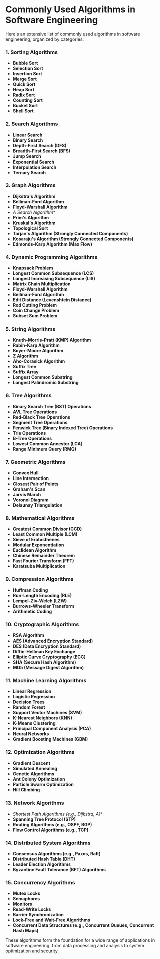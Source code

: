 # Commonly Used Algorithms in Software Engineering

Here's an extensive list of commonly used algorithms in software engineering, organized by categories:

### 1. **Sorting Algorithms**
- **Bubble Sort**
- **Selection Sort**
- **Insertion Sort**
- **Merge Sort**
- **Quick Sort**
- **Heap Sort**
- **Radix Sort**
- **Counting Sort**
- **Bucket Sort**
- **Shell Sort**

### 2. **Search Algorithms**
- **Linear Search**
- **Binary Search**
- **Depth-First Search (DFS)**
- **Breadth-First Search (BFS)**
- **Jump Search**
- **Exponential Search**
- **Interpolation Search**
- **Ternary Search**

### 3. **Graph Algorithms**
- **Dijkstra's Algorithm**
- **Bellman-Ford Algorithm**
- **Floyd-Warshall Algorithm**
- **A* Search Algorithm**
- **Prim's Algorithm**
- **Kruskal's Algorithm**
- **Topological Sort**
- **Tarjan's Algorithm (Strongly Connected Components)**
- **Kosaraju's Algorithm (Strongly Connected Components)**
- **Edmonds-Karp Algorithm (Max Flow)**

### 4. **Dynamic Programming Algorithms**
- **Knapsack Problem**
- **Longest Common Subsequence (LCS)**
- **Longest Increasing Subsequence (LIS)**
- **Matrix Chain Multiplication**
- **Floyd-Warshall Algorithm**
- **Bellman-Ford Algorithm**
- **Edit Distance (Levenshtein Distance)**
- **Rod Cutting Problem**
- **Coin Change Problem**
- **Subset Sum Problem**

### 5. **String Algorithms**
- **Knuth-Morris-Pratt (KMP) Algorithm**
- **Rabin-Karp Algorithm**
- **Boyer-Moore Algorithm**
- **Z Algorithm**
- **Aho-Corasick Algorithm**
- **Suffix Tree**
- **Suffix Array**
- **Longest Common Substring**
- **Longest Palindromic Substring**

### 6. **Tree Algorithms**
- **Binary Search Tree (BST) Operations**
- **AVL Tree Operations**
- **Red-Black Tree Operations**
- **Segment Tree Operations**
- **Fenwick Tree (Binary Indexed Tree) Operations**
- **Trie Operations**
- **B-Tree Operations**
- **Lowest Common Ancestor (LCA)**
- **Range Minimum Query (RMQ)**

### 7. **Geometric Algorithms**
- **Convex Hull**
- **Line Intersection**
- **Closest Pair of Points**
- **Graham's Scan**
- **Jarvis March**
- **Voronoi Diagram**
- **Delaunay Triangulation**

### 8. **Mathematical Algorithms**
- **Greatest Common Divisor (GCD)**
- **Least Common Multiple (LCM)**
- **Sieve of Eratosthenes**
- **Modular Exponentiation**
- **Euclidean Algorithm**
- **Chinese Remainder Theorem**
- **Fast Fourier Transform (FFT)**
- **Karatsuba Multiplication**

### 9. **Compression Algorithms**
- **Huffman Coding**
- **Run-Length Encoding (RLE)**
- **Lempel-Ziv-Welch (LZW)**
- **Burrows-Wheeler Transform**
- **Arithmetic Coding**

### 10. **Cryptographic Algorithms**
- **RSA Algorithm**
- **AES (Advanced Encryption Standard)**
- **DES (Data Encryption Standard)**
- **Diffie-Hellman Key Exchange**
- **Elliptic Curve Cryptography (ECC)**
- **SHA (Secure Hash Algorithm)**
- **MD5 (Message Digest Algorithm)**

### 11. **Machine Learning Algorithms**
- **Linear Regression**
- **Logistic Regression**
- **Decision Trees**
- **Random Forest**
- **Support Vector Machines (SVM)**
- **K-Nearest Neighbors (KNN)**
- **K-Means Clustering**
- **Principal Component Analysis (PCA)**
- **Neural Networks**
- **Gradient Boosting Machines (GBM)**

### 12. **Optimization Algorithms**
- **Gradient Descent**
- **Simulated Annealing**
- **Genetic Algorithms**
- **Ant Colony Optimization**
- **Particle Swarm Optimization**
- **Hill Climbing**

### 13. **Network Algorithms**
- **Shortest Path Algorithms (e.g., Dijkstra, A*)**
- **Spanning Tree Protocol (STP)**
- **Routing Algorithms (e.g., OSPF, BGP)**
- **Flow Control Algorithms (e.g., TCP)**

### 14. **Distributed System Algorithms**
- **Consensus Algorithms (e.g., Paxos, Raft)**
- **Distributed Hash Table (DHT)**
- **Leader Election Algorithms**
- **Byzantine Fault Tolerance (BFT) Algorithms**

### 15. **Concurrency Algorithms**
- **Mutex Locks**
- **Semaphores**
- **Monitors**
- **Read-Write Locks**
- **Barrier Synchronization**
- **Lock-Free and Wait-Free Algorithms**
- **Concurrent Data Structures (e.g., Concurrent Queues, Concurrent Hash Maps)**

These algorithms form the foundation for a wide range of applications in software engineering, from data processing and analysis to system optimization and security.
